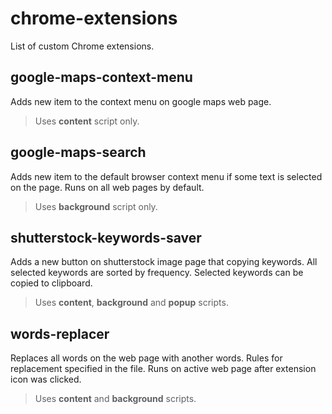 # chrome-extensions
List of custom Chrome extensions.

## google-maps-context-menu
Adds new item to the context menu on google maps web page.
> Uses **content** script only.

## google-maps-search
Adds new item to the default browser context menu if some text is selected on the page. Runs on all web pages by default.
> Uses **background** script only.

## shutterstock-keywords-saver
Adds a new button on shutterstock image page that copying keywords. All selected keywords are sorted by frequency. Selected keywords can be copied to clipboard.
> Uses **content**, **background** and **popup** scripts.

## words-replacer
Replaces all words on the web page with another words. Rules for replacement specified in the file. Runs on active web page after extension icon was clicked.
> Uses **content** and **background** scripts.
